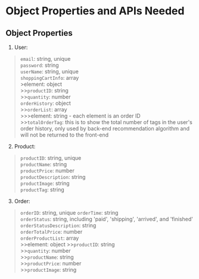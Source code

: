 # Object Properties and APIs Needed  
## Object Properties  
1. User:  
>```email```: string, unique  
>```password```: string  
>```userName```: string, unique  
>```shoppingCartInfo```: array  
    >element: object  
    >>```productID```: string  
    >>```quantity```: number  
>```orderHistory```: object  
    >>```orderList```: array  
        >>>element: string - each element is an order ID  
    >>```totalOrderTag```: this is to show the total number of tags in the user's order history, only used by back-end recommendation algorithm and will not be returned to the front-end
        

2. Product:  
>```productID```: string, unique  
>```productName```: string  
>```productPrice```: number  
>```productDescription```: string  
>```productImage```: string  
>```productTag```: string  

3. Order:  
>```orderID```: string, unique
>```orderTime```: string  
>```orderStatus```: string, including 'paid', 'shipping', 'arrived', and 'finished'  
>```orderStatusDescription```: string  
>```orderTotalPrice```: number  
>```orderProductList```: array  
    >>element: object
    >>```productID```: string  
    >>```quantity```: number  
    >>```productName```: string  
    >>```productPrice```: number  
    >>```productImage```: string   